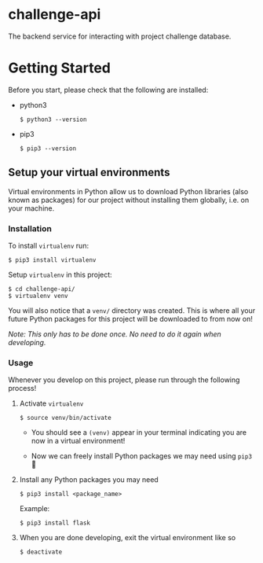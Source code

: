 # challenge-api

The backend service for interacting with project challenge database.

# Getting Started

Before you start, please check that the following are installed:

- python3
    ```
    $ python3 --version
    ```

- pip3
    ```
    $ pip3 --version
    ```

## Setup your virtual environments

Virtual environments in Python allow us to download Python libraries (also known as packages) for our project without installing them globally, i.e. on your machine.

### Installation

To install `virtualenv` run:

```
$ pip3 install virtualenv
```

Setup `virtualenv` in this project:

```
$ cd challenge-api/
$ virtualenv venv
```

You will also notice that a `venv/` directory was created. This is where all your future Python packages for this project will be downloaded to from now on!

_Note: This only has to be done once. No need to do it again when developing._

### Usage

Whenever you develop on this project, please run through the following process!

1. Activate `virtualenv`

    ```
    $ source venv/bin/activate
    ```

    - You should see a `(venv)` appear in your terminal indicating you are now in a virtual environment!
    
    - Now we can freely install Python packages we may need using `pip3` 🚀

1. Install any Python packages you may need

    ```
    $ pip3 install <package_name>
    ```
    Example:
    ```
    $ pip3 install flask
    ```

1. When you are done developing, exit the virtual environment like so

    ```
    $ deactivate
    ```